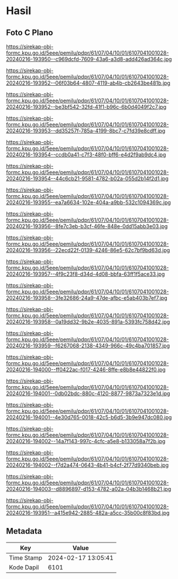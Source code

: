 # Hasil

## Foto C Plano

https://sirekap-obj-formc.kpu.go.id/5eee/pemilu/pdpr/61/07/04/10/01/6107041001028-20240216-193950--c969dcfd-7609-43a6-a3d8-add426ad364c.jpg

https://sirekap-obj-formc.kpu.go.id/5eee/pemilu/pdpr/61/07/04/10/01/6107041001028-20240216-193952--06f03b64-4807-4119-ab4b-cb2643be481b.jpg

https://sirekap-obj-formc.kpu.go.id/5eee/pemilu/pdpr/61/07/04/10/01/6107041001028-20240216-193952--be3bf542-32fd-41f1-b96c-6b0d4049f2c7.jpg

https://sirekap-obj-formc.kpu.go.id/5eee/pemilu/pdpr/61/07/04/10/01/6107041001028-20240216-193953--dd35257f-785a-4199-8bc7-c7fd39e8cdff.jpg

https://sirekap-obj-formc.kpu.go.id/5eee/pemilu/pdpr/61/07/04/10/01/6107041001028-20240216-193954--ccdb0a41-c7f3-48f0-bff6-e4d2f9ab9dc4.jpg

https://sirekap-obj-formc.kpu.go.id/5eee/pemilu/pdpr/61/07/04/10/01/6107041001028-20240216-193954--44c6cb21-9581-4782-b02a-055d2b14f2d1.jpg

https://sirekap-obj-formc.kpu.go.id/5eee/pemilu/pdpr/61/07/04/10/01/6107041001028-20240216-193955--ea7a6634-102e-404a-a9bb-532c1094369c.jpg

https://sirekap-obj-formc.kpu.go.id/5eee/pemilu/pdpr/61/07/04/10/01/6107041001028-20240216-193956--8fe7c3eb-b3cf-46fe-848e-0dd15abb3e03.jpg

https://sirekap-obj-formc.kpu.go.id/5eee/pemilu/pdpr/61/07/04/10/01/6107041001028-20240216-193956--22ecd22f-0139-4246-86e5-62c7bf9bd63d.jpg

https://sirekap-obj-formc.kpu.go.id/5eee/pemilu/pdpr/61/07/04/10/01/6107041001028-20240216-193957--4f9c23f8-d34d-4d08-bbfa-63ff1f5ace33.jpg

https://sirekap-obj-formc.kpu.go.id/5eee/pemilu/pdpr/61/07/04/10/01/6107041001028-20240216-193958--3fe32686-24a9-47de-afbc-e5ab403b7ef7.jpg

https://sirekap-obj-formc.kpu.go.id/5eee/pemilu/pdpr/61/07/04/10/01/6107041001028-20240216-193958--0a19dd32-9b2e-4035-891a-5393fc758d42.jpg

https://sirekap-obj-formc.kpu.go.id/5eee/pemilu/pdpr/61/07/04/10/01/6107041001028-20240216-193959--f6267068-2138-4349-966c-49c4ba701857.jpg

https://sirekap-obj-formc.kpu.go.id/5eee/pemilu/pdpr/61/07/04/10/01/6107041001028-20240216-194000--ff0422ac-f017-4246-8ffe-e8b8e44822f0.jpg

https://sirekap-obj-formc.kpu.go.id/5eee/pemilu/pdpr/61/07/04/10/01/6107041001028-20240216-194001--0db02bdc-880c-4120-8877-9873a7323e1d.jpg

https://sirekap-obj-formc.kpu.go.id/5eee/pemilu/pdpr/61/07/04/10/01/6107041001028-20240216-194001--4e30d765-0018-42c5-b6d5-3b9e947dc080.jpg

https://sirekap-obj-formc.kpu.go.id/5eee/pemilu/pdpr/61/07/04/10/01/6107041001028-20240216-194002--14a7f143-997c-4cfc-a5e8-b133058a7f2b.jpg

https://sirekap-obj-formc.kpu.go.id/5eee/pemilu/pdpr/61/07/04/10/01/6107041001028-20240216-194002--f7d2a474-0643-4b41-b4cf-2f77d9340beb.jpg

https://sirekap-obj-formc.kpu.go.id/5eee/pemilu/pdpr/61/07/04/10/01/6107041001028-20240216-194003--d8896897-d153-4782-a02a-04b3b1468b21.jpg

https://sirekap-obj-formc.kpu.go.id/5eee/pemilu/pdpr/61/07/04/10/01/6107041001028-20240216-193951--a415e942-2885-482a-a5cc-35b00c8f83bd.jpg


## Metadata

| Key        | Value               |
| ---------- | ------------------- |
| Time Stamp | 2024-02-17 13:05:41 |
| Kode Dapil | 6101                |



